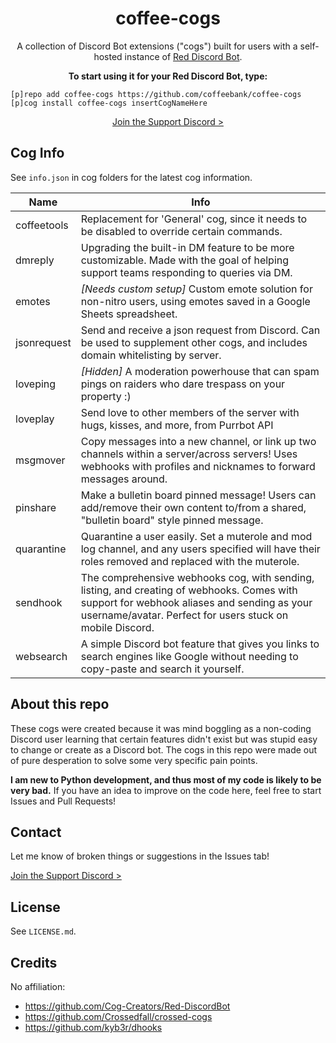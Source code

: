 <h1 align="center">
  coffee-cogs
</h1>

<div id="supportdiscord"></div>

<p align="center">
  A collection of Discord Bot extensions ("cogs") built for users with a self-hosted instance of <a href="https://github.com/Cog-Creators/Red-DiscordBot">Red Discord Bot</a>.
</p>

<p align="center">
  <strong>To start using it for your Red Discord Bot, type:</strong>
</p>

```
[p]repo add coffee-cogs https://github.com/coffeebank/coffee-cogs
[p]cog install coffee-cogs insertCogNameHere
```

<p align="center">
  <a href="https://coffeebank.github.io/discord">Join the Support Discord ></a>
</p>

## Cog Info

See `info.json` in cog folders for the latest cog information.

|Name|Info|
|---|---|
|coffeetools|Replacement for 'General' cog, since it needs to be disabled to override certain commands.|
|dmreply|Upgrading the built-in DM feature to be more customizable. Made with the goal of helping support teams responding to queries via DM.|
|emotes|*[Needs custom setup]* Custom emote solution for non-nitro users, using emotes saved in a Google Sheets spreadsheet.|
|jsonrequest|Send and receive a json request from Discord. Can be used to supplement other cogs, and includes domain whitelisting by server.|
|loveping|*[Hidden]* A moderation powerhouse that can spam pings on raiders who dare trespass on your property :)|
|loveplay|Send love to other members of the server with hugs, kisses, and more, from Purrbot API|
|msgmover|Copy messages into a new channel, or link up two channels within a server/across servers! Uses webhooks with profiles and nicknames to forward messages around.|
|pinshare|Make a bulletin board pinned message! Users can add/remove their own content to/from a shared, "bulletin board" style pinned message.|
|quarantine|Quarantine a user easily. Set a muterole and mod log channel, and any users specified will have their roles removed and replaced with the muterole.|
|sendhook|The comprehensive webhooks cog, with sending, listing, and creating of webhooks. Comes with support for webhook aliases and sending as your username/avatar. Perfect for users stuck on mobile Discord.|
|websearch|A simple Discord bot feature that gives you links to search engines like Google without needing to copy-paste and search it yourself.|


## About this repo

These cogs were created because it was mind boggling as a non-coding Discord user learning that certain features didn't exist but was stupid easy to change or create as a Discord bot. The cogs in this repo were made out of pure desperation to solve some very specific pain points.

**I am new to Python development, and thus most of my code is likely to be very bad.** If you have an idea to improve on the code here, feel free to start Issues and Pull Requests!


## Contact

Let me know of broken things or suggestions in the Issues tab!

[Join the Support Discord >](#supportdiscord)


## License

See `LICENSE.md`.


## Credits

No affiliation:

- <https://github.com/Cog-Creators/Red-DiscordBot>
- <https://github.com/Crossedfall/crossed-cogs>
- <https://github.com/kyb3r/dhooks>
